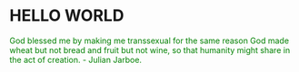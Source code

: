 <!DOCTYPE html>
<html>
<head>
<style>
p    {color: green;}
</style>
<title> Home- Zelda Rosen </title>
</head>
<body>

<h1><b>HELLO WORLD</b></h1>

<p>God blessed me by making me transsexual for the same reason God made wheat but not bread and fruit but not wine, so that humanity might share in the act of creation. - Julian Jarboe.</p>

</body>
</html>
